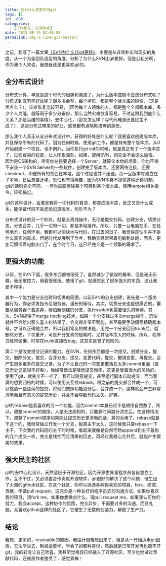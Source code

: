 ```yaml
---
title: 我为什么更喜欢用git
tags: []
id: '698'
categories:
  - [工作相关, 心得体会]
date: 2015-08-19 02:06:55
permalink: why-i-like-git-better/
---
```


之前，我写了一篇文章[《SVN为什么比git更好》](http://sexywp.com/why-svn-is-better-than-git.htm)，主要是从非常朴实和现实的角度，从一个为全团队选型的角度，分析了为什么SVN比git更好。但是公私分明，作为我个人来说，我想我还是更喜欢git的。
<!-- more -->
## 全分布式设计

分布式计算，早就是这个时代的趋势和潮流了，为什么版本控制不应该分布式呢？分布式到底有何好处呢？很多书会写，每个拷贝，都是整个版本库的镜像，（这是优点么？），灾难恢复比较容易，（因为每个人镜像的人，都是整个全部版本库，多少个人克隆，就等同于多少分备份，那么当然灾难恢复容易，不过这跟我到底什么关系？那是运维的事情），去中心化，（那又怎么样？写代码难道还要民主不成？），这些分布式带来的好处，感觉都有点隔靴搔痒的感觉。

那么我个人真正从全分布式设计中，获得的好处是什么呢？我更喜欢创建版本库，并且保存所有的代码了。因为任何时候，使用git工作，都是持有整个版本库，从0开始创建一个项目，也不例外，当你执行git init的时候，就是真正有了一个版本库了，过程容易的程度，让人印象深刻。如果，使用SVN，则完全不会这么愉悦，因为是CS架构的，所有你总是要选择一个Server，就算全本地的场景，你也不得不安装一个SVN Server的一些软件，创建完了版本库，还要网络连接，还要checkout，即便所有的东西在本地，这个过程也并不迅速。而一旦版本库建立在了本地，日后想要迁移，恐怕也有得痛苦，因为SVN本身不提供这种迁移机制。git的话则完全不同，一旦你需要传输某个项目到某个版本库，使用remote相关指令，轻松搞定。

git的这种设计，会激发我将一切代码的目录，都变成版本库，反正又没什么成本，能保证代码不丢还能记录版本，何乐不为？

分布式设计的另一个妙处，就是全离线操作，无论是提交代码，创建分支，切换分支，分支合并，几乎一切的一切，都是本地操作。所以，只要一台电脑在手，在任何地方，任何环境，我都可以愉快地写代码，在过去的日子，我觉得这似乎并不是什么真实的需求，但是时代发展到了当今，我确实经常带着电脑到处跑，而且，更加习惯带着电脑出门了，在今时今日，这已经完全是一个频繁的需求了。

## 更强大的功能

以前，在SVN下面，很多东西都被限死了。虽然减少了错误的概率，但是毫无乐趣，毫无掌控力，用着很死板。使用了git，就感觉到了很多强大的东西，这让我爱不释手。

其中一个能力是分支创建和切换的简便。以前SVN的分支创建，首先是一个服务器行为，你必须发指令给服务器，漫长的等待，其次，切换分支也是很痛苦的，需要从服务器下载差异，哪怕新创建的分支，执行switch也需要很久的等待。其次，SVN提供了merge tracking技术，如果一个分支经过多次merge操作，恐怕就并不会给出那么喜人的结果了，会变得非常不智能，甚至需要手动填写精确版本号，才可以正确地合并，所以我们常见的做法是，用完一个分支回归trunk后，就删除分支，下次重开，可是开分支真的很耗时，尤其版本库大的时候，所以，程序员经常偷懒，时常在trunk直接改bug，这其实是冒了风险的。

第二个是改变提交记录的能力。在SVN，任何东西都是一次提交，创建分支，提交，删除分支，提交，合并分支，提交，变更代码，提交，撤销变更，再提交。会产生很多很多的提交记录。为了不让自己的一次变更散落在太多commit里面（提交历史记录很不好看），我经常做法是降低提交频率，这更是冒着很大的风险的。使用了git，就完全不一样了，我可以随意提交，甚至运行脚本自动提交，而当我真的想要归档的时候，可以使用交互式rebase，将之前的提交都合并成一个，可以挑选一些连续的提交，将他们按照功能划分后，合并成一个，这样就会产生非常清晰而且有意义的提交历史，并且不会导致代码丢失。好爽。

git的rebase是我喜欢的另一个功能，因为commit本身已经不是顺序自然数了，所以，调整commit的顺序，人是无法感知的，只能靠时间戳分清先后，在这种情况下，调整了commit顺序如果能让提交历史更清晰的话，真的太棒了，rebase就是干这个的，我经常独立开发一个分支，脱离主干太久，这时候我只要rebase一下主干，下次我的代码回归主干的时候，看起来就像是自然而然append到主干最后的几个提交一样，完全是线性而且清晰的历史，再经过我精心合并后，就能产生很美的效果。

## 强大民主的社区

git的去中心化设计，天然适应于开源社区，因为开源世界里程序员各自独立工作，互不干扰，又必须要合作贡献开源软件，git很好的解决了这个问题，催生出了火爆的github社区，在这个社区，你可以挑选各种你喜欢的项目，fork，研究，贡献，申请pull request，这完全是一种友好的程序员式的沟通方式，如果你喜欢我的项目，请fork me，如果你想做点什么，请pull request me，如果我认可你的努力，我会accept，这种协作的氛围，完全异步，不需要过多的沟通，而且礼貌，太喜欢github这样的社区了。它催生了无数的创造力，解放了生产力。

## 结论

我想，更多的，resonable的原因，我估计很难想出来了，但是从一开始运用git困难，无法学进去，到被逼着学，学会了的那种喜悦，然后就是日常开发再也离不开git，我的转变让自己欣喜，我甚至觉得我已经融入了开源社区，至少也尝试过贡献代码，还被原作者接受了，感觉真棒！